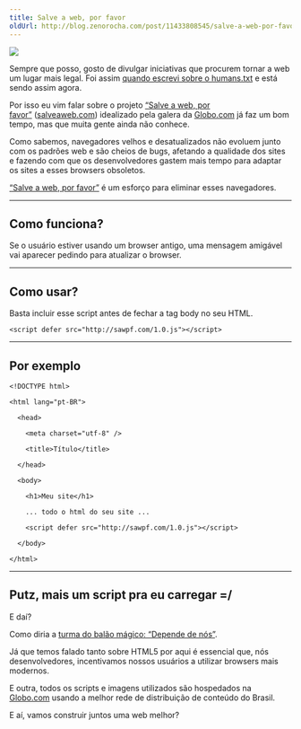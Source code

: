 ```yaml
---
title: Salve a web, por favor
oldUrl: http://blog.zenorocha.com/post/11433808545/salve-a-web-por-favor
---
```


<p><img src="http://media.tumblr.com/tumblr_lt1x90OrsW1qe3219.jpg"/></p>

<p>Sempre que posso, gosto de divulgar iniciativas que procurem tornar a web um lugar mais legal. Foi assim <a href="/humans-txt-because-we-are-people-not-machines" target="_blank">quando escrevi sobre o humans.txt</a> e está sendo assim agora.</p>

<p>Por isso eu vim falar sobre o projeto <a href="http://salveaweb.com/" target="_blank">&#8220;Salve a web, por favor&#8221;</a> (<a href="http://salveaweb.com/" target="_blank">salveaweb.com</a>) idealizado pela galera da <a href="http://www.globo.com/" target="_blank">Globo.com</a> já faz um bom tempo, mas que muita gente ainda não conhece.</p>

<p>Como sabemos, navegadores velhos e desatualizados não evoluem junto com os padrões  web e são cheios de bugs, afetando a qualidade dos sites e fazendo com  que os desenvolvedores gastem mais tempo para adaptar os sites a esses  browsers obsoletos.</p>

<p><a href="http://salveaweb.com/" target="_blank">&#8220;Salve a web, por favor&#8221;</a> é um esforço para eliminar esses navegadores.</p>

<!-- more -->

<p><span> </span></p>

<hr><h2>Como funciona?</h2>

<p>Se o usuário estiver usando um browser antigo, uma mensagem amigável vai aparecer pedindo para atualizar o browser.</p>

<hr><h2>Como usar?</h2>

<p>Basta incluir esse script antes de fechar a tag body no seu HTML.</p>

<pre class="prettyprint lang-html"><code>&lt;script defer src="http://sawpf.com/1.0.js"&gt;&lt;/script&gt;</code></pre>

<hr><h2>Por exemplo</h2>

<pre class="prettyprint lang-html"><code>&lt;!DOCTYPE html&gt;

&lt;html lang="pt-BR"&gt;

  &lt;head&gt;

    &lt;meta charset="utf-8" /&gt;

    &lt;title&gt;Título&lt;/title&gt;

  &lt;/head&gt;

  &lt;body&gt;

    &lt;h1&gt;Meu site&lt;/h1&gt;

    ... todo o html do seu site ...

    &lt;script defer src="http://sawpf.com/1.0.js"&gt;&lt;/script&gt;

  &lt;/body&gt;

&lt;/html&gt;</code></pre>

<hr><h2>Putz, mais um script pra eu carregar =/</h2>

<p>E daí?</p>

<p>Como diria a <a href="http://www.youtube.com/watch?v=cqPmPesjWTE" target="_blank">turma do balão mágico: &#8220;Depende de nós&#8221;</a>.</p>

<p>Já que temos falado tanto sobre HTML5 por aqui é essencial que, nós  desenvolvedores, incentivamos nossos usuários a utilizar browsers mais  modernos.</p>

<p>E outra, todos os scripts e imagens utilizados são hospedados na <a href="http://www.globo.com/" target="_blank">Globo.com</a> usando a melhor rede de distribuição de conteúdo do Brasil.</p>

<p>E aí, vamos construir juntos uma web melhor?</p>
